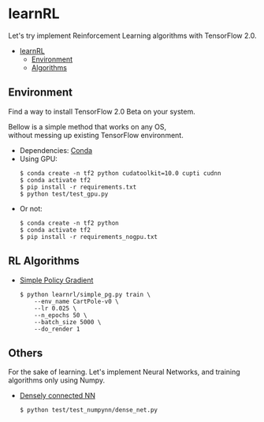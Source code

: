 # learnRL

Let's try implement Reinforcement Learning algorithms with TensorFlow 2.0.

-   [learnRL](#learnrl)
    -   [Environment](#environment)
    -   [Algorithms](#algorithms)

## Environment

Find a way to install TensorFlow 2.0 Beta on your system.  

Bellow is a simple method that works on any OS,  
without messing up existing TensorFlow environment.

-   Dependencies: [Conda](https://docs.conda.io/en/latest/miniconda.html)
-   Using GPU:
    ```shell
    $ conda create -n tf2 python cudatoolkit=10.0 cupti cudnn
    $ conda activate tf2
    $ pip install -r requirements.txt
    $ python test/test_gpu.py
    ```
-   Or not:
    ```shell
    $ conda create -n tf2 python 
    $ conda activate tf2
    $ pip install -r requirements_nogpu.txt
    ```

## RL Algorithms

-   [Simple Policy Gradient](learnrl/simple_pg.py)
    ```shell
    $ python learnrl/simple_pg.py train \
        --env_name CartPole-v0 \
        --lr 0.025 \
        --n_epochs 50 \
        --batch_size 5000 \
        --do_render 1
    ```

## Others

For the sake of learning. Let's implement Neural Networks, and training algorithms
only using Numpy.

-   [Densely connected NN](test/test_numpynn/dense_net.py)
    ```shell
    $ python test/test_numpynn/dense_net.py
    ```
